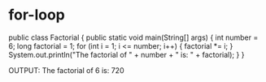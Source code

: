 # for-loop
public class Factorial {
    public static void main(String[] args) {
        int number = 6; 
        long factorial = 1;
 for (int i = 1; i <= number; i++) {
            factorial *= i;
        }
        System.out.println("The factorial of " + number + " is: " + factorial);
    }
}


OUTPUT:
The factorial of 6 is: 720
